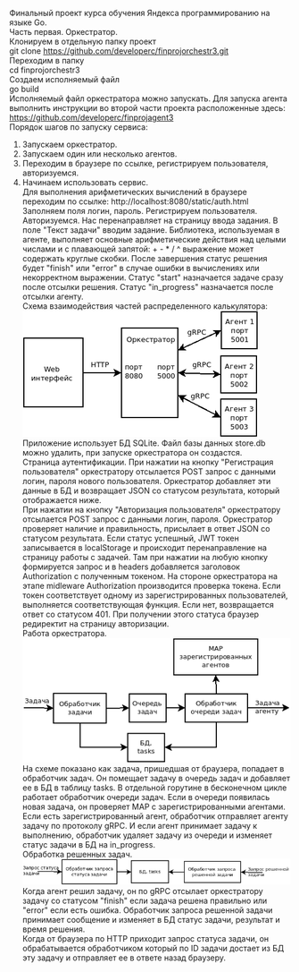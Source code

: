 Финальный проект курса обучения Яндекса программированию на языке Go.  
Часть первая. Оркестратор.  
Клонируем в отдельную папку проект  
git clone https://github.com/developerc/finprojorchestr3.git  
Переходим в папку  
cd finprojorchestr3   
Создаем исполняемый файл  
go build  
Исполняемый файл оркестратора можно запускать. Для запуска агента выполнить инструкции во второй части проекта
расположенные здесь: https://github.com/developerc/finprojagent3  
Порядок шагов по запуску сервиса:  
1. Запускаем оркестратор.
2. Запускаем один или несколько агентов.
3. Переходим в браузере по ссылке, регистрируем пользователя, авторизуемся. 
4. Начинаем использовать сервис.  
Для выполнения арифметических вычислений в браузере переходим по ссылке: http://localhost:8080/static/auth.html
Заполняем поля логин, пароль. Регистрируем пользователя. Авторизуемся. Нас перенаправляет на страницу ввода задания.
В поле "Текст задачи" вводим задание. Библиотека, используемая в агенте, выполняет основные арифметические действия над целыми числами и c плавающей запятой: + - * / ^ выражение может содержать круглые скобки. После завершения статус решения будет "finish" или "error" в случае ошибки в вычислениях или некорректном выражении. Статус "start" назначается задаче сразу после отсылки решения. Статус "in_progress" назначается после отсылки агенту.  
Схема взаимодействия частей распределенного калькулятора:  
![calculator diagram](Calculator.png)  
Приложение использует БД SQLite. Файл базы данных store.db можно удалить, при запуске оркестратора он создастся.  
Страница аутентификации. При нажатии на кнопку "Регистрация пользователя" оркестратору отсылается POST запрос с данными логин, пароля нового пользователя. Оркестратор добавляет эти данные в БД и возвращает JSON со статусом результата, который отображается ниже.  
При нажатии на кнопку "Авторизация пользователя" оркестратору отсылается POST запрос с данными логин, пароля. Оркестратор проверяет наличие и правильность, присылает в ответ JSON со статусом результата. Если статус успешный, JWT токен записывается в localStorage и происходит перенаправление на страницу работы с задачей. Там при нажатии на любую кнопку формируется запрос и в headers добавляется заголовок Authorization с полученным токеном. На стороне оркестратора на этапе midleware Authorization производится проверка токена. Если токен соответствует одному из зарегистрированных пользователей, выполняется соответствующая функция. Если нет, возвращается ответ со статусом 401. При получении этого статуса браузер редиректит на страницу авторизации.  
Работа оркестратора.  
![orchestrator diagram](orchestrator.png)  
На схеме показано как задача, пришедшая от браузера, попадает в обработчик задач. Он помещает задачу в очередь задач и добавляет ее в БД в таблицу tasks. В отдельной горутине в бесконечном цикле работает обработчик очереди задач. Если в очереди появилась новая задача, он проверяет MAP с зарегистрированными агентами. Если есть зарегистрированный агент, обработчик отправляет агенту задачу по протоколу gRPC. И если агент принимает задачу к выполнению, обработчик удаляет задачу из очереди и изменяет статус задачи в БД на in_progress.  
Обработка решенных задач.  
![task handling diagram](task_handling.png)
Когда агент решил задачу, он по gRPC отсылает оркестратору задачу со статусом "finish" если задача решена правильно или "error" если есть ошибка. Обработчик запроса решенной задачи принимает сообщение и изменяет в БД статус задачи, результат и время решения.  
Когда от браузера по HTTP приходит запрос статуса задачи, он обрабатывается обработчиком который по ID задачи достает из БД эту задачу и отправляет ее в ответе назад браузеру.